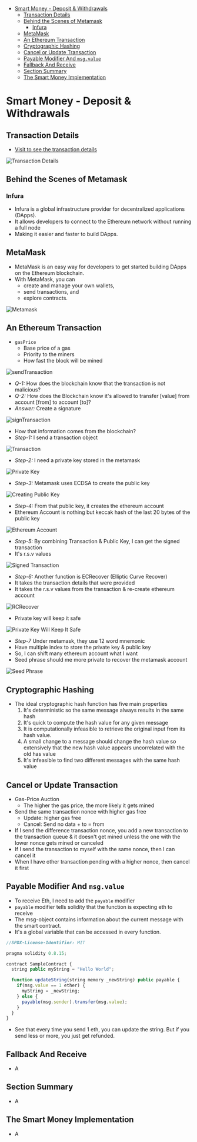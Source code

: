 - [Smart Money - Deposit \& Withdrawals](#smart-money---deposit--withdrawals)
  - [Transaction Details](#transaction-details)
  - [Behind the Scenes of Metamask](#behind-the-scenes-of-metamask)
    - [Infura](#infura)
  - [MetaMask](#metamask)
  - [An Ethereum Transaction](#an-ethereum-transaction)
  - [Cryptographic Hashing](#cryptographic-hashing)
  - [Cancel or Update Transaction](#cancel-or-update-transaction)
  - [Payable Modifier And `msg.value`](#payable-modifier-and-msgvalue)
  - [Fallback And Receive](#fallback-and-receive)
  - [Section Summary](#section-summary)
  - [The Smart Money Implementation](#the-smart-money-implementation)

# Smart Money - Deposit & Withdrawals

## Transaction Details

- [Visit to see the transaction details](https://sepolia.etherscan.io/tx/0x5daec3d73538cd6cc42f7e683972d8afb6237d7971f74e6b75a10b4e7580ea91)

![Transaction Details](photo/transaction-details.png)

## Behind the Scenes of Metamask

### Infura

- Infura is a global infrastructure provider for decentralized applications (DApps).
- It allows developers to connect to the Ethereum network without running a full node
- Making it easier and faster to build DApps.

## MetaMask

- MetaMask is an easy way for developers to get started building DApps on the Ethereum blockchain.
- With MetaMask, you can
  - create and manage your own wallets,
  - send transactions, and
  - explore contracts.

![Metamask](photo/metamask.png)

## An Ethereum Transaction

- `gasPrice`
  - Base price of a gas
  - Priority to the miners
  - How fast the block will be mined

![sendTransaction](photo/sendTransaction.png)

- _Q-1:_ How does the blockchain know that the transaction is not malicious?
- _Q-2:_ How does the Blockchain know it's allowed to transfer [value] from account [from] to account [to]?
- _Answer:_ Create a signature

![signTransaction](photo/signTransaction.png)

- How that information comes from the blockchain?
- _Step-1:_ I send a transaction object

![Transaction](photo/transaction.png)

- _Step-2:_ I need a private key stored in the metamask

![Private Key](photo/private-key.png)

- _Step-3:_ Metamask uses ECDSA to create the public key

![Creating Public Key](photo/creating-public-key.png)

- _Step-4:_ From that public key, it creates the ethereum account
- Ethereum Account is nothing but keccak hash of the last 20 bytes of the public key

![Ethereum Account](photo/ethereum-account.png)

- _Step-5:_ By combining Transaction & Public Key, I can get the signed transaction
- It's r.s.v values

![Signed Transaction](photo/signed-transaction.png)

- _Step-6:_ Another function is ECRecover (Elliptic Curve Recover)
- It takes the transaction details that were provided
- It takes the r.s.v values from the transaction & re-create ethereum account

![RCRecover](photo/rcrecover.png)

- Private key will keep it safe

![Private Key Will Keep It Safe](photo/private-key-keep-safe.png)

- _Step-7_ Under metamask, they use 12 word mnemonic
- Have multiple index to store the private key & public key
- So, I can shift many ethereum account what I want
- Seed phrase should me more private to recover the metamask account

![Seed Phrase](photo/seed-phrase.png)

## Cryptographic Hashing

- The ideal cryptographic hash function has five main properties
  1. It's deterministic so the same message always results in the same hash
  2. It's quick to compute the hash value for any given message
  3. It is computationally infeasible to retrieve the original input from its hash value.
  4. A small change to a message should change the hash value so extensively that the new hash value appears uncorrelated with the old has value
  5. It's infeasible to find two different messages with the same hash value

## Cancel or Update Transaction

- Gas-Price Auction
  - The higher the gas price, the more likely it gets mined
- Send the same transaction nonce with higher gas free
  - Update: higher gas free
  - Cancel: Send no data + to = from
- If I send the difference transaction nonce, you add a new transaction to the transaction queue & it doesn't get mined unless the one with the lower nonce gets mined or canceled
- If I send the transaction to myself with the same nonce, then I can cancel it
- When I have other transaction pending with a higher nonce, then cancel it first

## Payable Modifier And `msg.value`

- To receive Eth, I need to add the `payable` modifier
- `payable` modifier tells solidity that the function is expecting eth to receive
- The msg-object contains information about the current message with the smart contract.
- It's a global variable that can be accessed in every function.

```js
//SPDX-License-Identifier: MIT

pragma solidity 0.8.15;

contract SampleContract {
  string public myString = "Hello World";

  function updateString(string memory _newString) public payable {
    if(msg.value == 1 ether) {
      myString = _newString;
    } else {
      payable(msg.sender).transfer(msg.value);
    }
  }
}
```

- See that every time you send 1 eth, you can update the string. But if you send less or more, you just get refunded.

## Fallback And Receive

- A

## Section Summary

- A

## The Smart Money Implementation

- A
